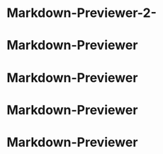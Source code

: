 # Markdown-Previewer-2-
# Markdown-Previewer
# Markdown-Previewer
# Markdown-Previewer
# Markdown-Previewer
